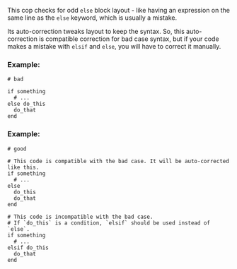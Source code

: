 This cop checks for odd `else` block layout - like
having an expression on the same line as the `else` keyword,
which is usually a mistake.

Its auto-correction tweaks layout to keep the syntax. So, this auto-correction
is compatible correction for bad case syntax, but if your code makes a mistake
with `elsif` and `else`, you will have to correct it manually.

### Example:

    # bad

    if something
      # ...
    else do_this
      do_that
    end

### Example:

    # good

    # This code is compatible with the bad case. It will be auto-corrected like this.
    if something
      # ...
    else
      do_this
      do_that
    end

    # This code is incompatible with the bad case.
    # If `do_this` is a condition, `elsif` should be used instead of `else`.
    if something
      # ...
    elsif do_this
      do_that
    end